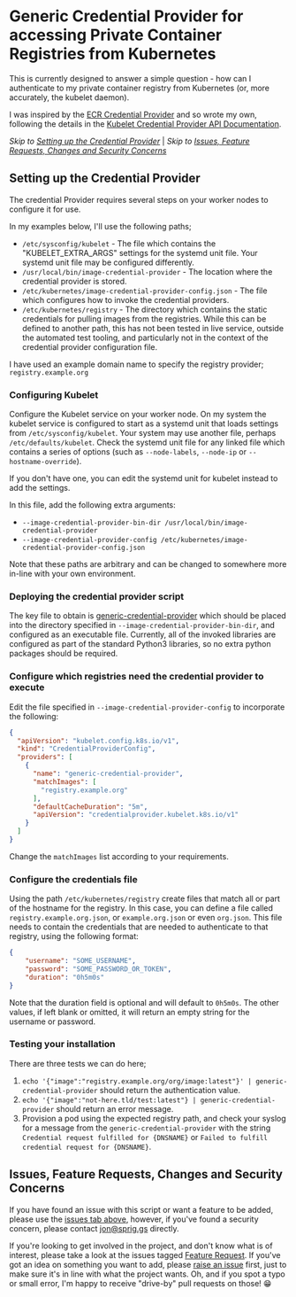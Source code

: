 # Generic Credential Provider for accessing Private Container Registries from Kubernetes

This is currently designed to answer a simple question - how can I authenticate to my private
container registry from Kubernetes (or, more accurately, the kubelet daemon).

I was inspired by the
[ECR Credential Provider](https://cloud-provider-aws.sigs.k8s.io/credential_provider/)
and so wrote my own, following the details in the
[Kubelet Credential Provider API Documentation](https://kubernetes.io/docs/tasks/administer-cluster/kubelet-credential-provider/).

_Skip to [Setting up the Credential Provider](#setting-up-the-credential-provider)_ | _Skip to [Issues, Feature Requests, Changes and Security Concerns](#issues-feature-requests-changes-and-security-concerns)_

## Setting up the Credential Provider

The credential Provider requires several steps on your worker nodes to configure it for use.

In my examples below, I'll use the following paths;

* `/etc/sysconfig/kubelet` - The file which contains the "KUBELET_EXTRA_ARGS" settings for the
systemd unit file. Your systemd unit file may be configured differently.
* `/usr/local/bin/image-credential-provider` - The location where the credential provider is
stored.
* `/etc/kubernetes/image-credential-provider-config.json` - The file which configures how to invoke
the credential providers.
* `/etc/kubernetes/registry` - The directory which contains the static credentials for pulling
images from the registries. While this can be defined to another path, this has not been tested
in live service, outside the automated test tooling, and particularly not in the context of the
credential provider configuration file.

I have used an example domain name to specify the registry provider; `registry.example.org`

### Configuring Kubelet

Configure the Kubelet service on your worker node. On my system the kubelet service is configured
to start as a systemd unit that loads settings from `/etc/sysconfig/kubelet`. Your system may use
another file, perhaps `/etc/defaults/kubelet`. Check the systemd unit file for any linked file
which contains a series of options (such as `--node-labels`, `--node-ip` or `--hostname-override`).

If you don't have one, you can edit the systemd unit for kubelet instead to add the settings.

In this file, add the following extra arguments:

* `--image-credential-provider-bin-dir /usr/local/bin/image-credential-provider`
* `--image-credential-provider-config /etc/kubernetes/image-credential-provider-config.json`

Note that these paths are arbitrary and can be changed to somewhere more in-line with your own
environment.

### Deploying the credential provider script

The key file to obtain is [generic-credential-provider](generic-credential-provider) which should
be placed into the directory specified in `--image-credential-provider-bin-dir`, and configured as
an executable file. Currently, all of the invoked libraries are configured as part of the standard
Python3 libraries, so no extra python packages should be required.

### Configure which registries need the credential provider to execute

Edit the file specified in `--image-credential-provider-config` to incorporate the following:

```json
{
  "apiVersion": "kubelet.config.k8s.io/v1",
  "kind": "CredentialProviderConfig",
  "providers": [
    {
      "name": "generic-credential-provider",
      "matchImages": [
        "registry.example.org"
      ],
      "defaultCacheDuration": "5m",
      "apiVersion": "credentialprovider.kubelet.k8s.io/v1"
    }
  ]
}

```

Change the `matchImages` list according to your requirements.

### Configure the credentials file

Using the path `/etc/kubernetes/registry` create files that match all or part of the hostname for
the registry. In this case, you can define a file called `registry.example.org.json`, or
`example.org.json` or even `org.json`. This file needs to contain the credentials that are needed
to authenticate to that registry, using the following format:

```json
{
    "username": "SOME_USERNAME",
    "password": "SOME_PASSWORD_OR_TOKEN",
    "duration": "0h5m0s"
}
```

Note that the duration field is optional and will default to `0h5m0s`. The other values, if left
blank or omitted, it will return an empty string for the username or password.

### Testing your installation

There are three tests we can do here;

1. `echo '{"image":"registry.example.org/org/image:latest"}' | generic-credential-provider` should
return the authentication value.
2. `echo '{"image":"not-here.tld/test:latest"} | generic-credential-provider` should return an
error message.
3. Provision a pod using the expected registry path, and check your syslog for a message from the
`generic-credential-provider` with the string `Credential request fulfilled for {DNSNAME}` or `Failed to
fulfill credential request for {DNSNAME}`.

## Issues, Feature Requests, Changes and Security Concerns

If you have found an issue with this script or want a feature to be added, please use the
[issues tab above](https://github.com/JonTheNiceGuy/generic-credential-provider/issues),
however, if you've found a security concern, please contact
[jon@sprig.gs](mailto:jon@sprig.gs?subject=generic-credential-provider%20Security%20Issue)
directly.

If you're looking to get involved in the project, and don't know what is of interest, please take a
look at the issues tagged
[Feature Request](https://github.com/JonTheNiceGuy/generic-credential-provider/issues?q=is%3Aissue+is%3Aopen+label%3A%22Feature+Request%22).
If you've got an idea on something you want to add, please
[raise an issue](https://github.com/JonTheNiceGuy/generic-credential-provider/issues) first, just
to make sure it's in line with what the project wants. Oh, and if you spot a typo or small error,
I'm happy to receive "drive-by" pull requests on those! :grin:
